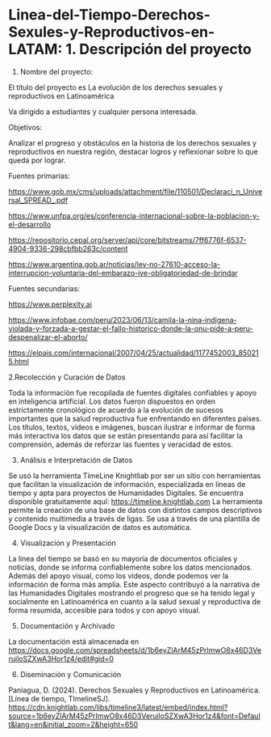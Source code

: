 # Linea-del-Tiempo-Derechos-Sexules-y-Reproductivos-en-LATAM: 1. Descripción del proyecto  



1. Nombre del proyecto:  

El título del proyecto es La evolución de los derechos sexuales y reproductivos en Latinoamérica 

Va dirigido a estudiantes y cualquier persona interesada.  

Objetivos: 

Analizar el progreso y obstáculos en la historia de los derechos sexuales y reproductivos en nuestra región, destacar logros y reflexionar sobre lo que queda por lograr.  

Fuentes primarias: 

https://www.gob.mx/cms/uploads/attachment/file/110501/Declaraci_n_Universal_SPREAD_.pdf 

https://www.unfpa.org/es/conferencia-internacional-sobre-la-poblacion-y-el-desarrollo 

https://repositorio.cepal.org/server/api/core/bitstreams/7ff6776f-6537-4904-9336-298cbfbb263c/content 

https://www.argentina.gob.ar/noticias/ley-no-27610-acceso-la-interrupcion-voluntaria-del-embarazo-ive-obligatoriedad-de-brindar 

 

Fuentes secundarias: 

https://www.perplexity.ai 

https://www.infobae.com/peru/2023/06/13/camila-la-nina-indigena-violada-y-forzada-a-gestar-el-fallo-historico-donde-la-onu-pide-a-peru-despenalizar-el-aborto/ 

https://elpais.com/internacional/2007/04/25/actualidad/1177452003_850215.html 

 
2.Recolección y Curación de Datos 

Toda la información fue recopilada de fuentes digitales confiables y apoyo en inteligencia artificial.  Los datos fueron dispuestos en orden estrictamente cronológico de acuerdo a la evolución de sucesos importantes que la salud reproductiva fue enfrentando en diferentes países. Los títulos, textos, videos e imágenes, buscan ilustrar e informar de forma más interactiva los datos que se están presentando para así facilitar la comprensión, además de reforzar las fuentes y veracidad de estos.  

 
3. Análisis e Interpretación de Datos  

Se usó la herramienta TimeLine Knightliab  por ser un sitio con herramientas que facilitan la visualización de información, especializada en líneas de tiempo y apta para proyectos de Humanidades Digitales. Se encuentra disponible gratuitamente aquí: https://timeline.knightlab.com
La herramienta permite la creación de una base de datos con distintos campos descriptivos y contenido multimedia a través de ligas. Se usa a través de una plantilla de Google Docs y la visualización de datos es automática. 

4. Visualización y Presentación  

La línea del tiempo se basó en su mayoría de documentos oficiales y noticias, donde se informa confiablemente sobre los datos mencionados. Además del apoyo visual, como los videos, donde podemos ver la información de forma más amplia. Este aspecto contribuyó a la narrativa de las Humanidades Digitales mostrando el progreso que se ha tenido legal y socialmente en Latinoamérica en cuanto a la salud sexual y reproductiva de forma resumida, accesible para todos y con apoyo visual.  


5. Documentación y Archivado 

La documentación está almacenada en https://docs.google.com/spreadsheets/d/1b6eyZlArM45zPrImwO8x46D3VeruiloSZXwA3Hor1z4/edit#gid=0 


6. Diseminación y Comunicación  

Paniagua, D. (2024).  Derechos Sexuales y Reproductivos en Latinoamérica.  [Línea de tiempo, TImelineSJ]. https://cdn.knightlab.com/libs/timeline3/latest/embed/index.html?source=1b6eyZlArM45zPrImwO8x46D3VeruiloSZXwA3Hor1z4&font=Default&lang=en&initial_zoom=2&height=650 
